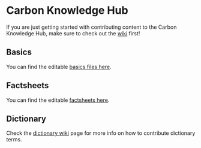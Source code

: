 # Carbon Knowledge Hub

If you are just getting started with contributing content to the Carbon Knowledge Hub, make sure to check out the [wiki](../../wiki/) first!

## Basics

You can find the editable [basics files here](./pages/basics).

## Factsheets

You can find the editable [factsheets here](./pages/factsheets).

## Dictionary

Check the [dictionary wiki](../../wiki/Adding-words-to-the-dictionary) page for more info on how to contribute dictionary terms.
